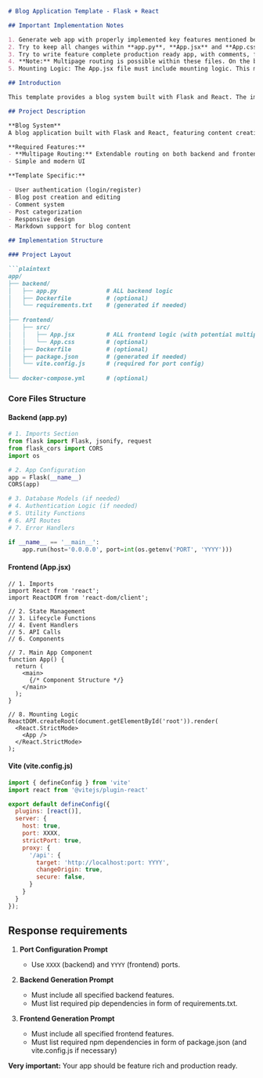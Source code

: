 ```markdown
# Blog Application Template - Flask + React

## Important Implementation Notes

1. Generate web app with properly implemented key features mentioned below.
2. Try to keep all changes within **app.py**, **App.jsx** and **App.css** files.
3. Try to write feature complete production ready app, with comments, fails states, etc.
4. **Note:** Multipage routing is possible within these files. On the backend, you can define multiple routes (e.g., `/login`, `/register`, `/dashboard`, etc.) in **app.py**. On the frontend, client-side routing can be managed within **App.jsx** using conditional rendering or a routing library, all within the single-file constraint.
5. Mounting Logic: The App.jsx file must include mounting logic. This means it should import ReactDOM from react-dom/client and use it to attach the main App component to the DOM element with the id "root".

## Introduction

This template provides a blog system built with Flask and React. The implementation focuses on content management, user authentication, and responsive design while maintaining clean, maintainable code.

## Project Description

**Blog System**  
A blog application built with Flask and React, featuring content creation, user authentication, and responsive design.

**Required Features:**
- **Multipage Routing:** Extendable routing on both backend and frontend for additional pages/views
- Simple and modern UI

**Template Specific:**

- User authentication (login/register)
- Blog post creation and editing
- Comment system
- Post categorization
- Responsive design
- Markdown support for blog content

## Implementation Structure

### Project Layout

```plaintext
app/
├── backend/
│   ├── app.py              # ALL backend logic
│   ├── Dockerfile          # (optional)
│   └── requirements.txt    # (generated if needed)
│
├── frontend/
│   ├── src/
│   │   ├── App.jsx         # ALL frontend logic (with potential multipage routing)
│   │   └── App.css         # (optional)
│   ├── Dockerfile          # (optional)
│   ├── package.json        # (generated if needed)
│   └── vite.config.js      # (required for port config)
│
└── docker-compose.yml      # (optional)
```

### Core Files Structure

#### Backend (app.py)
```python
# 1. Imports Section
from flask import Flask, jsonify, request
from flask_cors import CORS
import os

# 2. App Configuration
app = Flask(__name__)
CORS(app)

# 3. Database Models (if needed)
# 4. Authentication Logic (if needed)
# 5. Utility Functions
# 6. API Routes
# 7. Error Handlers

if __name__ == '__main__':
    app.run(host='0.0.0.0', port=int(os.getenv('PORT', 'YYYY')))
```

#### Frontend (App.jsx)
```react
// 1. Imports
import React from 'react';
import ReactDOM from 'react-dom/client';

// 2. State Management
// 3. Lifecycle Functions
// 4. Event Handlers
// 5. API Calls
// 6. Components

// 7. Main App Component
function App() {
  return (
    <main>
      {/* Component Structure */}
    </main>
  );
}

// 8. Mounting Logic
ReactDOM.createRoot(document.getElementById('root')).render(
  <React.StrictMode>
    <App />
  </React.StrictMode>
);
```

#### Vite (vite.config.js)
```js
import { defineConfig } from 'vite'
import react from '@vitejs/plugin-react'

export default defineConfig({
  plugins: [react()],
  server: {
    host: true,
    port: XXXX,
    strictPort: true,
    proxy: {
      '/api': {
        target: 'http://localhost:port: YYYY',
        changeOrigin: true,
        secure: false,
      }
    }
  }
});
```

## Response requirements

1. **Port Configuration Prompt**
   - Use `XXXX` (backend) and `YYYY` (frontend) ports.

2. **Backend Generation Prompt**
   - Must include all specified backend features.
   - Must list required pip dependencies in form of requirements.txt.

3. **Frontend Generation Prompt**
   - Must include all specified frontend features.
   - Must list required npm dependencies in form of package.json (and vite.config.js if necessary)

**Very important:** Your app should be feature rich and production ready.
```
